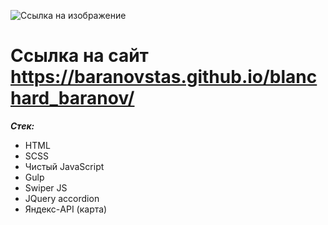 ![Ссылка на изображение](https://raw.githubusercontent.com/baranovstas/high-pass/fde083f7f4f2b53776099436143de702439350f7/src/img/svg/logo_black.svg)

# Ссылка на сайт https://baranovstas.github.io/blanchard_baranov/

**_Стек:_**

- HTML
- SCSS
- Чистый JavaScript
- Gulp
- Swiper JS
- JQuery accordion
- Яндекс-API (карта)
